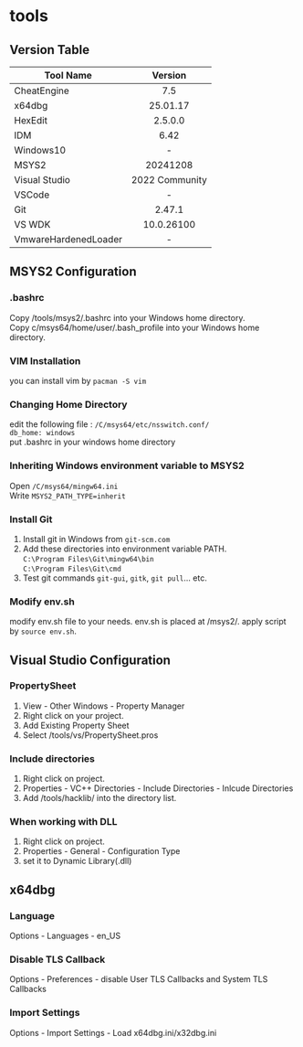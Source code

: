 # tools
## Version Table            
| Tool Name                 | Version       |
| -------------             |:-------------:|
| CheatEngine               | 7.5           |
| x64dbg                    | 25.01.17      |
| HexEdit                   | 2.5.0.0       |
| IDM                       | 6.42          |
| Windows10                 | -             |
| MSYS2                     | 20241208      |
| Visual Studio             | 2022 Community|
| VSCode                    | -             |
| Git                       | 2.47.1        |
| VS WDK                    | 10.0.26100    |
| VmwareHardenedLoader      | -             |

## MSYS2 Configuration
### .bashrc
Copy /tools/msys2/.bashrc into your Windows home directory.  
Copy c/msys64/home/user/.bash_profile into your Windows home directory.  
### VIM Installation
you can install vim by `pacman -S vim`  
### Changing Home Directory
edit the following file : `/C/msys64/etc/nsswitch.conf/`  
`db_home: windows`  
put .bashrc in your windows home directory  
### Inheriting Windows environment variable to MSYS2
Open `/C/msys64/mingw64.ini`  
Write `MSYS2_PATH_TYPE=inherit`  
### Install Git
1. Install git in Windows from `git-scm.com`  
2. Add these directories into environment variable PATH.  
`C:\Program Files\Git\mingw64\bin`  
`C:\Program Files\Git\cmd`  
3. Test git commands `git-gui`, `gitk`, `git pull`... etc.
### Modify env.sh
modify env.sh file to your needs.
env.sh is placed at /msys2/.
apply script by `source env.sh`.

## Visual Studio Configuration
### PropertySheet
1. View - Other Windows - Property Manager  
2. Right click on your project.  
3. Add Existing Property Sheet  
4. Select /tools/vs/PropertySheet.pros
### Include directories
1. Right click on project.  
2. Properties - VC++ Directories - Include Directories - Inlcude Directories  
3. Add /tools/hacklib/ into the directory list.  
### When working with DLL
1. Right click on project.  
2. Properties - General - Configuration Type  
3. set it to Dynamic Library(.dll)   

## x64dbg
### Language
Options - Languages - en_US  
### Disable TLS Callback
Options - Preferences - disable User TLS Callbacks and System TLS Callbacks 
### Import Settings
Options - Import Settings - Load x64dbg.ini/x32dbg.ini  
